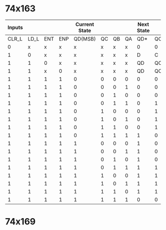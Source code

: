 # 74x163

| Inputs |      |     |     | Current State |     |     |     | Next State |     |     |     |
| ------ | ---- | --- | --- | ------------- | --- | --- | --- | ---------- | --- | --- | --- |
| CLR_L  | LD_L | ENT | ENP | QD(MSB)       | QC  | QB  | QA  | QD*        | QC* | QB* | QA* |
| 0      | x    | x   | x   | x             | x   | x   | x   | 0          | 0   | 0   | 0   |
| 1      | 0    | x   | x   | x             | x   | x   | x   | D          | C   | B   | A   |
| 1      | 1    | 0   | x   | x             | x   | x   | x   | QD         | QC  | QB  | QA  |
| 1      | 1    | x   | 0   | x             | x   | x   | x   | QD         | QC  | QB  | QA  |
| 1      | 1    | 1   | 1   | 0             | 0   | 0   | 0   | 0          | 0   | 0   | 1   |
| 1      | 1    | 1   | 1   | 0             | 0   | 0   | 1   | 0          | 0   | 1   | 0   |
| 1      | 1    | 1   | 1   | 0             | 0   | 1   | 0   | 0          | 0   | 1   | 1   |
| 1      | 1    | 1   | 1   | 0             | 0   | 1   | 1   | 0          | 1   | 0   | 0   |
| 1      | 1    | 1   | 1   | 0             | 1   | 0   | 0   | 0          | 1   | 0   | 1   |
| 1      | 1    | 1   | 1   | 0             | 1   | 0   | 1   | 0          | 1   | 1   | 0   |
| 1      | 1    | 1   | 1   | 0             | 1   | 1   | 0   | 0          | 1   | 1   | 1   |
| 1      | 1    | 1   | 1   | 0             | 1   | 1   | 1   | 1          | 0   | 0   | 0   |
| 1      | 1    | 1   | 1   | 1             | 0   | 0   | 0   | 1          | 0   | 0   | 1   |
| 1      | 1    | 1   | 1   | 1             | 0   | 0   | 1   | 1          | 0   | 1   | 0   |
| 1      | 1    | 1   | 1   | 1             | 0   | 1   | 0   | 1          | 0   | 1   | 1   |
| 1      | 1    | 1   | 1   | 1             | 0   | 1   | 1   | 1          | 1   | 0   | 0   |
| 1      | 1    | 1   | 1   | 1             | 1   | 0   | 0   | 1          | 1   | 0   | 1   |
| 1      | 1    | 1   | 1   | 1             | 1   | 0   | 1   | 1          | 1   | 1   | 0   |
| 1      | 1    | 1   | 1   | 1             | 1   | 1   | 0   | 1          | 1   | 1   | 1   |
| 1      | 1    | 1   | 1   | 1             | 1   | 1   | 1   | 0          | 0   | 0   | 0   |

# 74x169